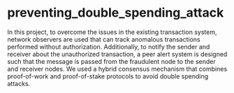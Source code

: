 # preventing_double_spending_attack
In this project, to overcome the issues in the existing transaction system, network observers are used that can track anomalous transactions performed without authorization. Additionally, to notify the sender and receiver about the unauthorized transaction, a peer alert system is designed such that the message is passed from the fraudulent node to the sender and receiver nodes. We used a hybrid consensus mechanism that combines proof-of-work and proof-of-stake protocols to avoid double spending attacks.

